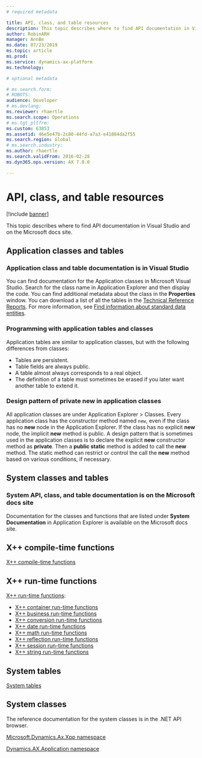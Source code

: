 ```yaml
---
# required metadata

title: API, class, and table resources
description: This topic describes where to find API documentation in Visual Studio and on the Microsoft docs site.
author: RobinARH
manager: AnnBe
ms.date: 07/23/2019
ms.topic: article
ms.prod: 
ms.service: dynamics-ax-platform
ms.technology: 

# optional metadata

# ms.search.form: 
# ROBOTS: 
audience: Developer
# ms.devlang: 
ms.reviewer: rhaertle
ms.search.scope: Operations
# ms.tgt_pltfrm: 
ms.custom: 63853
ms.assetid: 46e5e47b-2c80-44fd-a7a3-e41884da2f55
ms.search.region: Global
# ms.search.industry: 
ms.author: rhaertle
ms.search.validFrom: 2016-02-28
ms.dyn365.ops.version: AX 7.0.0

---
```


# API, class, and table resources

[!include [banner](../includes/banner.md)]

This topic describes where to find API documentation in Visual Studio and on the Microsoft docs site.

## Application classes and tables

### Application class and table documentation is in Visual Studio

You can find documentation for the Application classes in Microsoft Visual Studio. Search for the class name in Application Explorer and then display the code. You can find additional metadata about the class in the **Properties** window. You can download a list of all the tables in the [Technical Reference Reports](https://mbs.microsoft.com/customersource/northamerica/AX/downloads/reports/axtechrefrep). For more information, see [Find information about standard data entities](../data-entities/data-entities-report.md).

### Programming with application tables and classes

Application tables are similar to application classes, but with the following differences from classes:

- Tables are persistent.
- Table fields are always public.
- A table almost always corresponds to a real object.
- The definition of a table must sometimes be erased if you later want another table to extend it.

### Design pattern of private new in application classes

All application classes are under Application Explorer &gt; Classes. Every application class has the constructor method named `new`, even if the class has no **new** node in the Application Explorer. If the class has no explicit **new** node, the implicit **new** method is public. A design pattern that is sometimes used in the application classes is to declare the explicit **new** constructor method as **private**. Then a **public static** method is added to call the **new** method. The static method can restrict or control the call the **new** method based on various conditions, if necessary.

## System classes and tables

### System API, class, and table documentation is on the Microsoft docs site

Documentation for the classes and functions that are listed under **System Documentation** in Application Explorer is available on the Microsoft docs site.

## X++ compile-time functions

[X++ compile-time functions](xpp-compile-time-functions.md)

## X++ run-time functions

[X++ run-time functions](xpp-string-run-time-functions.md):

- [X++ container run-time functions](xpp-container-run-time-functions.md)
- [X++ business run-time functions](xpp-business-run-time-functions.md)
- [X++ conversion run-time functions](xpp-conversion-run-time-functions.md)
- [X++ date run-time functions](xpp-date-run-time-functions.md)
- [X++ math run-time functions](xpp-math-run-time-functions.md)
- [X++ reflection run-time functions](xpp-reflection-run-time-functions.md)
- [X++ session run-time functions](xpp-session-run-time-functions.md)
- [X++ string run-time functions](xpp-string-run-time-functions.md)

## System tables

[System tables](system-tables.md)

## System classes

The reference documentation for the system classes is in the .NET API browser.

[Microsoft.Dynamics.Ax.Xpp namespace](https://docs.microsoft.com/dotnet/api/microsoft.dynamics.ax.xpp)

[Dynamics.AX.Application namespace](https://docs.microsoft.com/dotnet/api/dynamics.ax.application)
